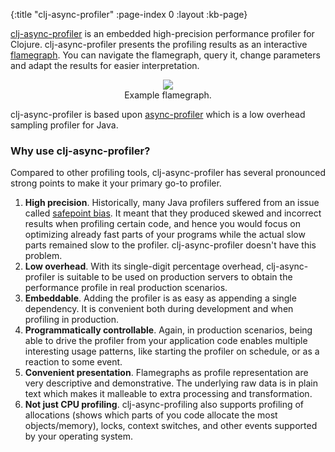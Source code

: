 {:title "clj-async-profiler"
 :page-index 0
 :layout :kb-page}

[clj-async-profiler](https://github.com/clojure-goes-fast/clj-async-profiler) is
an embedded high-precision performance profiler for Clojure. clj-async-profiler
presents the profiling results as an interactive
[flamegraph](http://www.brendangregg.com/flamegraphs.html). You can navigate the
flamegraph, query it, change parameters and adapt the results for easier
interpretation.

<center>
<figure class="figure">
<img class="img-responsive" src="/img/kb/flamegraph-screenshot.png">
<figcaption class="figure-caption text-center">
    Example flamegraph.
</figcaption>
</figure>
</center>

clj-async-profiler is based upon
[async-profiler](https://github.com/jvm-profiling-tools/async-profiler) which is
a low overhead sampling profiler for Java.

### Why use clj-async-profiler?

Compared to other profiling tools, clj-async-profiler has several pronounced
strong points to make it your primary go-to profiler.

1. **High precision**. Historically, many Java profilers suffered from an issue
   called [safepoint
   bias](http://psy-lob-saw.blogspot.com/2015/12/safepoints.html). It meant that
   they produced skewed and incorrect results when profiling certain code, and
   hence you would focus on optimizing already fast parts of your programs while
   the actual slow parts remained slow to the profiler. clj-async-profiler
   doesn't have this problem.
2. **Low overhead**. With its single-digit percentage overhead,
   clj-async-profiler is suitable to be used on production servers to obtain the
   performance profile in real production scenarios.
3. **Embeddable**. Adding the profiler is as easy as appending a single
   dependency. It is convenient both during development and when profiling in
   production.
4. **Programmatically controllable**. Again, in production scenarios, being able
   to drive the profiler from your application code enables multiple interesting
   usage patterns, like starting the profiler on schedule, or as a reaction to
   some event.
5. **Convenient presentation**. Flamegraphs as profile representation are very
   descriptive and demonstrative. The underlying raw data is in plain text which
   makes it malleable to extra processing and transformation.
6. **Not just CPU profiling**. clj-async-profiling also supports profiling of
    allocations (shows which parts of you code allocate the most
    objects/memory), locks, context switches, and other events supported by your
    operating system.
